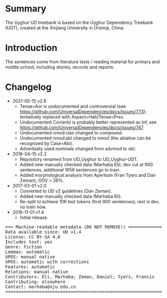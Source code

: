 # Summary

The Uyghur UD treebank is based on the Uyghur Dependency Treebank (UDT),
created at the Xinjiang University in Ürümqi, China.


# Introduction

The sentences come from literature texts / reading material for primary and
middle school, including stories, records and reports.


# Changelog

* 2021-05-15 v2.8
  * Tense=Aor is undocumented and controversial (see https://github.com/UniversalDependencies/docs/issues/773);
    tentatively replaced with Aspect=Hab|Tense=Pres.
  * Undocumented Cov(erb) is probably better represented as Inf, see https://github.com/UniversalDependencies/docs/issues/747
  * Undocumented nmod:clas changed to compound.
  * Undocumented nmod:abl changed to nmod (the ablative can be recognized by Case=Abl).
  * Adverbially used nominals changed from advmod to obl.
* 2018-04-15 v2.2
  * Repository renamed from UD_Uyghur to UD_Uyghur-UDT.
  * Added new manually checked data (Marhaba Eli); dev cut at 900 sentences, additional 1656 sentences go to train.
  * Added morphological analysis from Apertium (Fran Tyers and Dan Zeman); OOV = 26%.
* 2017-03-01 v2.0
  * Converted to UD v2 guidelines (Dan Zeman).
  * Added new manually checked data (Marhaba Eli).
  * Re-split to achieve 10K test tokens (first 900 sentences); rest is dev, no train now.
* 2016-11-01 v1.4
  * Initial release.



<pre>
=== Machine-readable metadata (DO NOT REMOVE!) ================================
Data available since: UD v1.4
License: CC BY-SA 4.0
Includes text: yes
Genre: fiction
Lemmas: automatic
UPOS: manual native
XPOS: automatic with corrections
Features: automatic
Relations: manual native
Contributors: Eli, Marhaba; Zeman, Daniel; Tyers, Francis
Contributing: elsewhere
Contact: marhaba@xju.edu.cn
===============================================================================
</pre>
